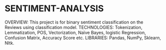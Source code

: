 # SENTIMENT-ANALYSIS

OVERVIEW: This project is for binary sentiment classification on the Reviews using classification model.
TECHNOLOGIES: Tokenization, Lemmatization, POS, Vectorization, Naïve Bayes, logistic Regression, Confusion Matrix, Accuracy Score etc.
LIBRARIES: Pandas, NumPy, Sklearn, Nltk.

